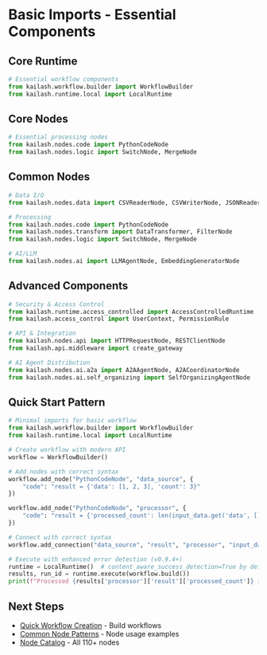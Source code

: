 # Basic Imports - Essential Components

## Core Runtime
```python
# Essential workflow components
from kailash.workflow.builder import WorkflowBuilder
from kailash.runtime.local import LocalRuntime
```

## Core Nodes
```python
# Essential processing nodes
from kailash.nodes.code import PythonCodeNode
from kailash.nodes.logic import SwitchNode, MergeNode
```

## Common Nodes
```python
# Data I/O
from kailash.nodes.data import CSVReaderNode, CSVWriterNode, JSONReaderNode

# Processing
from kailash.nodes.code import PythonCodeNode
from kailash.nodes.transform import DataTransformer, FilterNode
from kailash.nodes.logic import SwitchNode, MergeNode

# AI/LLM
from kailash.nodes.ai import LLMAgentNode, EmbeddingGeneratorNode

```

## Advanced Components
```python
# Security & Access Control
from kailash.runtime.access_controlled import AccessControlledRuntime
from kailash.access_control import UserContext, PermissionRule

# API & Integration
from kailash.nodes.api import HTTPRequestNode, RESTClientNode
from kailash.api.middleware import create_gateway

# AI Agent Distribution
from kailash.nodes.ai.a2a import A2AAgentNode, A2ACoordinatorNode
from kailash.nodes.ai.self_organizing import SelfOrganizingAgentNode

```

## Quick Start Pattern
```python
# Minimal imports for basic workflow
from kailash.workflow.builder import WorkflowBuilder
from kailash.runtime.local import LocalRuntime

# Create workflow with modern API
workflow = WorkflowBuilder()

# Add nodes with correct syntax
workflow.add_node("PythonCodeNode", "data_source", {
    "code": "result = {'data': [1, 2, 3], 'count': 3}"
})

workflow.add_node("PythonCodeNode", "processor", {
    "code": "result = {'processed_count': len(input_data.get('data', []))}"
})

# Connect with correct syntax
workflow.add_connection("data_source", "result", "processor", "input_data")

# Execute with enhanced error detection (v0.9.4+)
runtime = LocalRuntime()  # content_aware_success_detection=True by default
results, run_id = runtime.execute(workflow.build())
print(f"Processed {results['processor']['result']['processed_count']} items")
```

## Next Steps
- [Quick Workflow Creation](003-quick-workflow-creation.md) - Build workflows
- [Common Node Patterns](004-common-node-patterns.md) - Node usage examples
- [Node Catalog](../nodes/comprehensive-node-catalog.md) - All 110+ nodes
